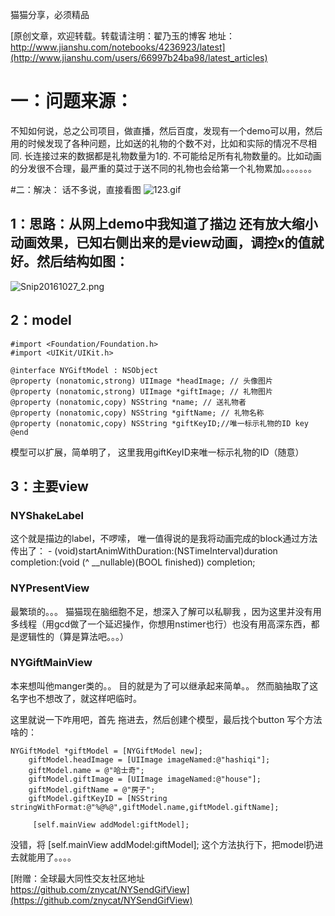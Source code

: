 猫猫分享，必须精品

[原创文章，欢迎转载。转载请注明：翟乃玉的博客
地址：http://www.jianshu.com/notebooks/4236923/latest](http://www.jianshu.com/users/66997b24ba98/latest_articles)

# 一：问题来源：
不知如何说，总之公司项目，做直播，然后百度，发现有一个demo可以用，然后用的时候发现了各种问题，比如送的礼物的个数不对，比如和实际的情况不尽相同. 长连接过来的数据都是礼物数量为1的. 不可能给足所有礼物数量的。比如动画的分发很不合理，最严重的莫过于送不同的礼物也会给第一个礼物累加。。。。。。。

#二：解决：
话不多说，直接看图
![123.gif](http://upload-images.jianshu.io/upload_images/1594999-fcf12a2c51bb50b2.gif?imageMogr2/auto-orient/strip)

## 1：思路：从网上demo中我知道了描边 还有放大缩小动画效果，已知右侧出来的是view动画，调控x的值就好。然后结构如图：

![Snip20161027_2.png](http://upload-images.jianshu.io/upload_images/1594999-5284de8cd1d34645.png?imageMogr2/auto-orient/strip%7CimageView2/2/w/1240)

## 2：model
```
#import <Foundation/Foundation.h>
#import <UIKit/UIKit.h>

@interface NYGiftModel : NSObject
@property (nonatomic,strong) UIImage *headImage; // 头像图片
@property (nonatomic,strong) UIImage *giftImage; // 礼物图片
@property (nonatomic,copy) NSString *name; // 送礼物者
@property (nonatomic,copy) NSString *giftName; // 礼物名称
@property (nonatomic,copy) NSString *giftKeyID;//唯一标示礼物的ID key
@end
```

模型可以扩展，简单明了， 这里我用giftKeyID来唯一标示礼物的ID（随意）
## 3：主要view
 ### NYShakeLabel
这个就是描边的label，不啰嗦， 唯一值得说的是我将动画完成的block通过方法传出了：
    - (void)startAnimWithDuration:(NSTimeInterval)duration completion:(void (^ __nullable)(BOOL finished)) completion;

 ###  NYPresentView
最繁琐的。。。 猫猫现在脑细胞不足，想深入了解可以私聊我 ，因为这里并没有用多线程（用gcd做了一个延迟操作，你想用nstimer也行）也没有用高深东西，都是逻辑性的（算是算法吧。。。）

### NYGiftMainView
本来想叫他manger类的。。 目的就是为了可以继承起来简单。。 然而脑抽取了这名字也不想改了，就这样吧临时。

这里就说一下咋用吧，首先 拖进去，然后创建个模型，最后找个button 写个方法啥的：
```
NYGiftModel *giftModel = [NYGiftModel new];
    giftModel.headImage = [UIImage imageNamed:@"hashiqi"];
    giftModel.name = @"哈士奇";
    giftModel.giftImage = [UIImage imageNamed:@"house"];
    giftModel.giftName = @"房子";
    giftModel.giftKeyID = [NSString stringWithFormat:@"%@%@",giftModel.name,giftModel.giftName];

     [self.mainView addModel:giftModel];

```

没错，将 [self.mainView addModel:giftModel]; 这个方法执行下，把model扔进去就能用了。。。。


[附赠：全球最大同性交友社区地址 https://github.com/znycat/NYSendGifView](https://github.com/znycat/NYSendGifView)

